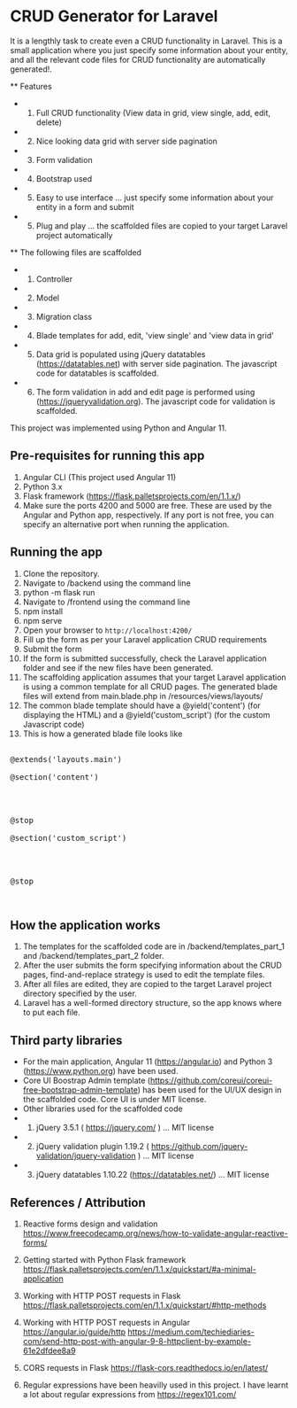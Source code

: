 # CRUD Generator for Laravel

It is a lengthly task to create even a CRUD functionality in Laravel. This is a small application where you just specify some information about your entity, and all the relevant code files for CRUD functionality are automatically generated!.

** Features 
- 1. Full CRUD functionality (View data in grid, view single, add, edit, delete)
- 2. Nice looking data grid with server side pagination
- 3. Form validation
- 4. Bootstrap used
- 5. Easy to use interface ... just specify some information about your entity in a form and submit
- 5. Plug and play ... the scaffolded files are copied to your target Laravel project automatically

** The following files are scaffolded
- 1. Controller
- 2. Model
- 3. Migration class
- 4. Blade templates for add, edit, 'view single' and 'view data in grid'
- 5. Data grid is populated using jQuery datatables (https://datatables.net) with server side pagination. The javascript code for datatables is scaffolded.
- 6. The form validation in add and edit page is performed using (https://jqueryvalidation.org). The javascript code for validation is scaffolded.

This project was implemented using Python and Angular 11.

## Pre-requisites for running this app

1. Angular CLI (This project used Angular 11)
2. Python 3.x
3. Flask framework (https://flask.palletsprojects.com/en/1.1.x/)
4. Make sure the ports 4200 and 5000 are free. These are used by the Angular and Python app, respectively. If any port is not free, you can specify an alternative port when running the application.

## Running the app

1. Clone the repository.
2. Navigate to <project directory>/backend using the command line
3. python -m flask run
4. Navigate to <project directory>/frontend using the command line
5. npm install
6. npm serve
7. Open your browser to `http://localhost:4200/`
8. Fill up the form as per your Laravel application CRUD requirements
9. Submit the form
10. If the form is submitted successfully, check the Laravel application folder and see if the new files have been generated.
11. The scaffolding application assumes that your target Laravel application is using a common template for all CRUD pages. The generated blade files will extend from main.blade.php in <laravel app>/resources/views/layouts/
12. The common blade template should have a @yield('content')  (for displaying the HTML)  and a @yield('custom_script')   (for the custom Javascript code)
13. This is how a generated blade file looks like
<pre>

@extends('layouts.main')

@section('content')

<p All scaffolded html goes here </p>

@stop

@section('custom_script')

<script src="{{ URL::asset('custom/js/validation/menu.js') }}"></script>

@stop

</pre>

## How the application works

1. The templates for the scaffolded code are in <project directory>/backend/templates_part_1 and <project directory>/backend/templates_part_2 folder.
2. After the user submits the form specifying information about the CRUD pages, find-and-replace strategy is used to edit the template files.
3. After all files are edited, they are copied to the target Laravel project directory specified by the user.
4. Laravel has a well-formed directory structure, so the app knows where to put each file.

## Third party libraries

- For the main application, Angular 11 (https://angular.io) and Python 3 (https://www.python.org) have been used.
- Core UI Boostrap Admin template (https://github.com/coreui/coreui-free-bootstrap-admin-template) has been used for the UI/UX design in the scaffolded code. Core UI is under MIT license.
- Other libraries used for the scaffolded code
- 1. jQuery 3.5.1 ( https://jquery.com/ ) ... MIT license
- 2. jQuery validation plugin 1.19.2 ( https://github.com/jquery-validation/jquery-validation ) ... MIT license
- 3. jQuery datatables 1.10.22 (https://datatables.net/) ... MIT license

## References / Attribution

1. Reactive forms design and validation
    https://www.freecodecamp.org/news/how-to-validate-angular-reactive-forms/

2. Getting started with Python Flask framework
    https://flask.palletsprojects.com/en/1.1.x/quickstart/#a-minimal-application

3. Working with HTTP POST requests in Flask
    https://flask.palletsprojects.com/en/1.1.x/quickstart/#http-methods

4. Working with HTTP POST requests in Angular
    https://angular.io/guide/http
    https://medium.com/techiediaries-com/send-http-post-with-angular-9-8-httpclient-by-example-61e2dfdee8a9

5. CORS requests in Flask
    https://flask-cors.readthedocs.io/en/latest/

6. Regular expressions have been heavilly used in this project. I have learnt a lot about regular expressions from
    https://regex101.com/    

